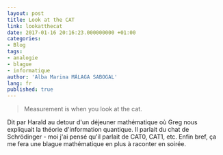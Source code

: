 ```yaml
---
layout: post
title: Look at the CAT
link: lookatthecat
date: 2017-01-16 20:16:23.000000000 +01:00
categories:
- Blog
tags:
- analogie
- blague
- informatique
author: 'Alba Marina MÁLAGA SABOGAL'
lang: fr
published: true
---
```


> Measurement is when you look at the cat.

Dit par Harald au detour d'un déjeuner mathématique où Greg nous expliquait la théorie d'information quantique. Il parlait du chat de Schrödinger - moi j'ai pensé qu'il parlait de CAT0, CAT1, etc. Enfin bref, ça me fera une blague mathématique en plus à raconter en soirée.
